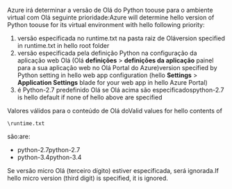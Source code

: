 <span data-ttu-id="4ebaf-101">Azure irá determinar a versão de Olá do Python toouse para o ambiente virtual com Olá seguinte prioridade:</span><span class="sxs-lookup"><span data-stu-id="4ebaf-101">Azure will determine hello version of Python toouse for its virtual environment with hello following priority:</span></span>

1. <span data-ttu-id="4ebaf-102">versão especificada no runtime.txt na pasta raiz de Olá</span><span class="sxs-lookup"><span data-stu-id="4ebaf-102">version specified in runtime.txt in hello root folder</span></span>
2. <span data-ttu-id="4ebaf-103">versão especificada pela definição Python na configuração da aplicação web Olá (Olá **definições** > **definições da aplicação** painel para a sua aplicação web no Olá Portal do Azure)</span><span class="sxs-lookup"><span data-stu-id="4ebaf-103">version specified by Python setting in hello web app configuration (hello **Settings** > **Application Settings** blade for your web app in hello Azure Portal)</span></span>
3. <span data-ttu-id="4ebaf-104">é Python-2.7 predefinido Olá se Olá acima são especificados</span><span class="sxs-lookup"><span data-stu-id="4ebaf-104">python-2.7 is hello default if none of hello above are specified</span></span>

<span data-ttu-id="4ebaf-105">Valores válidos para o conteúdo de Olá do</span><span class="sxs-lookup"><span data-stu-id="4ebaf-105">Valid values for hello contents of</span></span> 

    \runtime.txt

<span data-ttu-id="4ebaf-106">são:</span><span class="sxs-lookup"><span data-stu-id="4ebaf-106">are:</span></span>

* <span data-ttu-id="4ebaf-107">python-2.7</span><span class="sxs-lookup"><span data-stu-id="4ebaf-107">python-2.7</span></span>
* <span data-ttu-id="4ebaf-108">python-3.4</span><span class="sxs-lookup"><span data-stu-id="4ebaf-108">python-3.4</span></span>

<span data-ttu-id="4ebaf-109">Se versão micro Olá (terceiro dígito) estiver especificada, será ignorada.</span><span class="sxs-lookup"><span data-stu-id="4ebaf-109">If hello micro version (third digit) is specified, it is ignored.</span></span>

